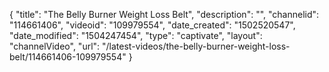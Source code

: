 {
    "title": "The Belly Burner Weight Loss Belt",
    "description": "",
    "channelid": "114661406",
    "videoid": "109979554",
    "date_created": "1502520547",
    "date_modified": "1504247454",
    "type": "captivate",
    "layout": "channelVideo",
    "url": "\/latest-videos\/the-belly-burner-weight-loss-belt\/114661406-109979554"
}